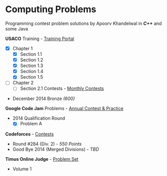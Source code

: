 Computing Problems
========================
Programming contest problem solutions by Apoorv Khandelwal in **_*C++*_** and some Java

**USACO**
Training - [Training Portal](http://train.usaco.org)
  - [x] Chapter 1
  	- [x] Section 1.1
  	- [x] Section 1.2
  	- [x] Section 1.3
  	- [x] Section 1.4
  	- [x] Section 1.5
  - [ ] Chapter 2
  	- [ ] Section 2.1
Contests - [Monthly Contests](http://www.usaco.org/index.php?page=contests)
  - December 2014 Bronze *(600)*

**Google Code Jam**
Problems - [Annual Contest & Practice](https://code.google.com/codejam/contests.html)
  - 2014 Qualification Round
  	- [x] Problem A

**Codeforces** - [Contests](http://codeforces.com/contests)
  - Round #284 (Div. 2) - *550 Points*
  - Good Bye 2014 (Merged Divisions) - *TBD*

**Timus Online Judge** - [Problem Set](http://acm.timus.ru/problemset.aspx?locale=en)
  - Volume 1
